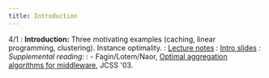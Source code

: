 ```yaml
---
title: Introduction
---
```


4/1
: **Introduction:** Three motivating examples (caching, linear programming, clustering). Instance optimality.
: [Lecture notes](https://vitercik.github.io/bwca/assets/notes/l1.pdf)
: [Intro slides](https://vitercik.github.io/bwca/assets/slides/intro_slides.pdf)
: *Supplemental reading:*
: - Fagin/Lotem/Naor, [Optimal aggregation algorithms for middleware](https://arxiv.org/abs/cs/0204046), JCSS '03.
